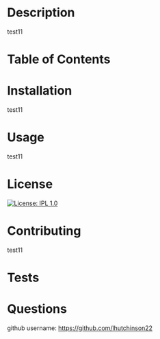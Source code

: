 
# Description
test11
# Table of Contents
# Installation
test11
# Usage
test11
# License
[![License: IPL 1.0](https://img.shields.io/badge/License-IPL%201.0-blue.svg)](https://opensource.org/licenses/IPL-1.0)
# Contributing
test11
# Tests
# Questions
github username:
https://github.com/lhutchinson22